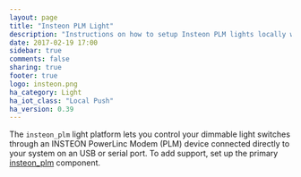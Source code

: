 ```yaml
---
layout: page
title: "Insteon PLM Light"
description: "Instructions on how to setup Insteon PLM lights locally within Home Assistant."
date: 2017-02-19 17:00
sidebar: true
comments: false
sharing: true
footer: true
logo: insteon.png
ha_category: Light
ha_iot_class: "Local Push"
ha_version: 0.39
---
```


The `insteon_plm` light platform lets you control your dimmable light switches through an INSTEON PowerLinc Modem (PLM) device connected directly to your system on an USB or serial port. To add support, set up the primary [insteon_plm](/components/insteon_plm/) component.

